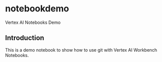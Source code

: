 # notebookdemo
Vertex AI Notebooks Demo

## Introduction
This is a demo notebook to show how to use git with Vertex AI Workbench Notebooks.